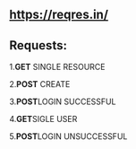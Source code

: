 ## https://reqres.in/
## Requests:
1.**GET** SINGLE RESOURCE

2.**POST** CREATE

3.**POST**LOGIN SUCCESSFUL

4.**GET**SIGLE USER

5.**POST**LOGIN UNSUCCESSFUL

